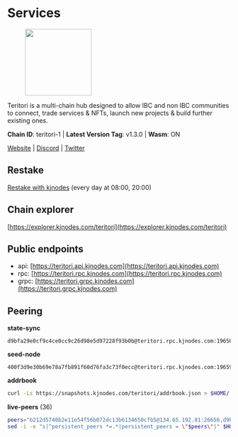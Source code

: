 # Services

<figure><img src="https://raw.githubusercontent.com/kj89/testnet_manuals/main/pingpub/logos/teritori.png" width="150" alt=""><figcaption></figcaption></figure>

Teritori is a multi-chain hub designed to allow IBC and non IBC communities  to connect, trade services & NFTs, launch new projects & build further existing ones.

**Chain ID**: teritori-1 | **Latest Version Tag**: v1.3.0 | **Wasm**: ON

[Website](https://teritori.com) | [Discord](https://discord.gg/teritori) | [Twitter](https://twitter.com/TeritoriNetwork)

## Restake

[Restake with kjnodes](https://restake.app/teritori/torivaloper184ln03hkpt75uhrrr26f66kvcqvf4yn4nc2xjm) (every day at 08:00, 20:00)
## Chain explorer
[https://explorer.kjnodes.com/teritori](https://explorer.kjnodes.com/teritori)

## Public endpoints

* api: [https://teritori.api.kjnodes.com](https://teritori.api.kjnodes.com)
* rpc: [https://teritori.rpc.kjnodes.com](https://teritori.rpc.kjnodes.com)
* grpc: [https://teritori.grpc.kjnodes.com](https://teritori.grpc.kjnodes.com)

## Peering

**state-sync**

```text
d9bfa29e0cf9c4ce0cc9c26d98e5d97228f93b0b@teritori.rpc.kjnodes.com:19656
```

**seed-node**

```text
400f3d9e30b69e78a7fb891f60d76fa3c73f0ecc@teritori.rpc.kjnodes.com:19659
```

**addrbook**
```bash
curl -Ls https://snapshots.kjnodes.com/teritori/addrbook.json > $HOME/.teritorid/config/addrbook.json
```

**live-peers** (36)
```bash
peers="b212d5740b2e11e54f56b072dc13b6134650cfb5@134.65.192.81:26656,d9bfa29e0cf9c4ce0cc9c26d98e5d97228f93b0b@65.109.88.38:19656,856c165de82fbd0489df9ec6ffaa0958c620e073@198.244.179.127:26656,920f32f409bbb18b641cdc9513545e2e016c2c62@142.132.203.60:26656,ec4126b26336cd61b335345df4ff2a3fbb79338a@65.109.92.240:20026,0e189bbc6db606a14950a0e59641b798a255c3c8@65.109.37.154:3000,a25a3a218a699e71e2a64edaa45f457dfd8507ba@65.21.148.206:26656,d856120f262134ebf13e1d2632d778b69e704208@65.108.4.188:15956,48980875839186e08e12ebf0d9a2803b45206833@65.109.92.241:38026,78815c81331c114cd508dae3a012f0d3e5e2b966@185.119.118.117:3000,8ac41af54dfd91c41de71cde222a55670f2f405d@141.95.65.73:15956,46b7ae20e3cc4264076a91c3601f3894a021a80d@65.108.6.45:36656,722b63e6c65628b929f22013dcbcde980210cb44@176.9.127.54:26656,2b4f46e601fb4ede2a0c98976337e3afdaa50dac@65.108.238.102:15956,0b27217386756577e1eadf00c4169dc8f041e522@51.210.7.219:26656,5a98d637a16b16bf425a4a785c9d11a7d1e5b8a0@65.21.131.215:26736,7d47faa64cef3eca57ed3f4eaf21f7a3981d512b@57.128.65.115:28656,2f93424bd346b857bd5164eaac0b2bfd5fd644c0@144.91.127.252:26656,bbc594f0a8424368b869fef47a18d6e35965db2e@176.9.188.21:26656,e1b058e5cfa2b836ddaa496b10911da62dcf182e@138.201.8.248:26656,ce3baba928ae06cd3ff0af20aec888a82ddffef7@54.37.129.171:26656,3594b73f909a9c4b87cfe6a361ef8b2b51124dd5@65.109.69.59:15956,4740ad44e58f4f4a0e2b9c4353500009eb73a05a@176.191.97.120:26656,526d8c7c44f59be9a39d7463c576b68c0db23174@65.108.234.23:15956,a35dc0cd0efd7e04d3334d781112bae0698a8f57@164.92.131.1:26656,24b28cf013e6d7b5b88b6dba2701c5ddd2dd5ee1@65.109.58.225:28656,5f087defadaf536818dad2d9c8f53405812eb9cd@188.68.162.237:26659,a191006e50d3af40fd253c23dae715a45fdd7415@95.179.217.1:26656,1e08fefb7e8851490d40e804df76d1ac33cb1f0a@38.146.3.175:15956,6ef7a8bc7a3cc0856594f12570e8f2282a099dcf@65.109.93.152:26796,4b04b3d164dc6dd5bb555a7a106a8d314f30516f@65.21.136.170:53656,51eaf493facf36754411baa4f7b89355bd9cb3e7@195.201.63.87:42666,d956d6180e96c62315a777b1a3ed8f1ebf873e80@38.242.232.202:29656,ca0d6b49b304c5f1c629809795f50440d5710b40@159.89.40.188:26656,ade4d8bc8cbe014af6ebdf3cb7b1e9ad36f412c0@135.181.5.219:15956,20e1000e88125698264454a884812746c2eb4807@65.108.227.217:15956"
sed -i -e "s|^persistent_peers *=.*|persistent_peers = \"$peers\"|" $HOME/.teritorid/config/config.toml
```
